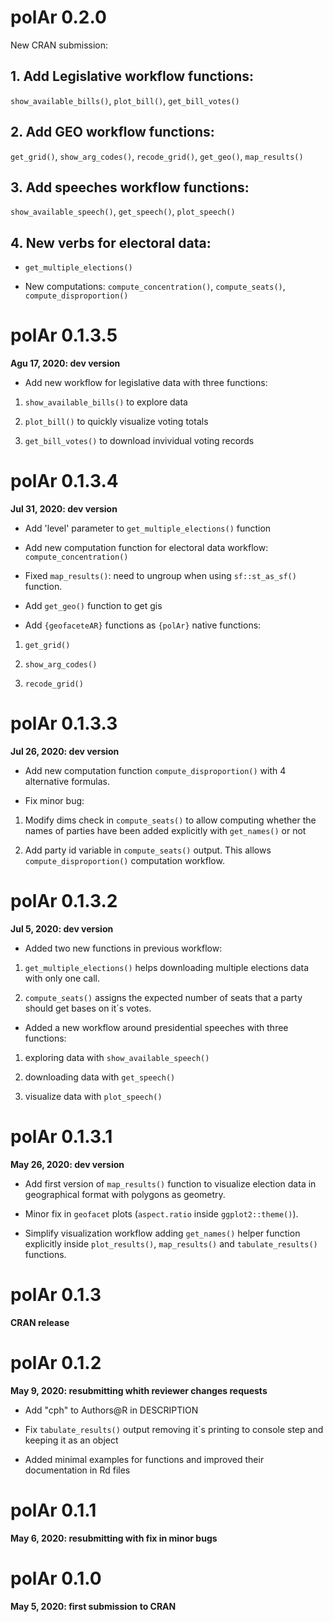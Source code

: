 # polAr 0.2.0

New CRAN submission: 


## 1. Add Legislative workflow functions: 

`show_available_bills()`, `plot_bill()`, `get_bill_votes()`

## 2. Add GEO workflow functions: 

 `get_grid()`, `show_arg_codes()`, `recode_grid()`, `get_geo()`, `map_results()`

## 3. Add speeches workflow functions:

`show_available_speech()`, `get_speech()`, `plot_speech()`

## 4. New verbs for electoral data: 

* `get_multiple_elections()`

* New computations: `compute_concentration()`, `compute_seats()`, `compute_disproportion()`










# polAr 0.1.3.5

**Agu 17, 2020: dev version**

* Add new workflow for legislative data with three functions:


1. `show_available_bills()` to explore data

2. `plot_bill()` to quickly visualize voting totals

3. `get_bill_votes()` to download invividual voting records

# polAr 0.1.3.4

**Jul 31, 2020: dev version**

* Add 'level' parameter to `get_multiple_elections()` function

* Add new computation function for electoral data workflow:  `compute_concentration()`

* Fixed `map_results()`: need to ungroup when using `sf::st_as_sf()` function. 

* Add `get_geo()` function to get gis

* Add `{geofaceteAR}` functions as `{polAr}` native functions: 

1. `get_grid()`

2. `show_arg_codes()`

3. `recode_grid()`

# polAr 0.1.3.3

**Jul 26, 2020: dev version**

* Add new computation function `compute_disproportion()` with 4 alternative formulas. 

* Fix minor bug:

1. Modify dims check in `compute_seats()`  to allow computing whether the names of parties have been added explicitly with `get_names()` or not

2. Add party id variable in `compute_seats()` output. This allows `compute_disproportion()` computation workflow. 

# polAr 0.1.3.2
**Jul 5, 2020: dev version**

* Added two new functions in previous workflow:

1. `get_multiple_elections()`  helps downloading multiple elections data with only one call. 

2. `compute_seats()` assigns the expected number of seats that a party should get bases on it´s votes. 

* Added a new workflow around presidential speeches with three functions:

1. exploring data with `show_available_speech()`

2. downloading data with `get_speech()`

3. visualize data with `plot_speech()`

# polAr 0.1.3.1

**May 26, 2020: dev version**

* Add first version of `map_results()` function to visualize election data in geographical format with polygons as geometry.

* Minor fix in `geofacet` plots (`aspect.ratio` inside `ggplot2::theme()`).

* Simplify visualization workflow adding `get_names()` helper function explicitly inside `plot_results()`, `map_results()` and `tabulate_results()` functions.

# polAr 0.1.3 

**CRAN release**

# polAr 0.1.2

**May 9, 2020:  resubmitting whith reviewer changes requests**

* Add "cph" to Authors\@R in DESCRIPTION

* Fix `tabulate_results()` output removing it´s printing to console step and keeping it as an object

* Added minimal examples for functions and improved  their documentation in Rd files
  
# polAr 0.1.1

**May 6, 2020: resubmitting with fix in minor bugs**

# polAr 0.1.0

**May 5, 2020:  first submission to CRAN**

